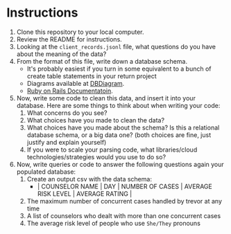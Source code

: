 # Instructions
1. Clone this repository to your local computer.
2. Review the README for instructions.
3. Looking at the `client_records.jsonl` file, what questions do you have about the meaning of the data?
4. From the format of this file, write down a database schema.
   * It's probably easiest if you turn in some equivalent to a bunch of create table statements in your return project
    * Diagrams available at [DBDiagram](https://dbdiagram.io/d/6453cdf9dca9fb07c483a5b7).
    * [Ruby on Rails Documentatoin](https://guides.rubyonrails.org/getting_started.html).
5. Now, write some code to clean this data, and insert it into your database. Here are some things to think about when writing your code:
   1. What concerns do you see?
   2. What choices have you made to clean the data?
   3. What choices have you made about the schema? Is this a relational database schema, or a big data one? (both choices are fine, just justify and explain yourself)
   4. If you were to scale your parsing code, what libraries/cloud technologies/strategies would you use to do so?
4. Now, write queries or code to answer the following questions again your populated database:
   1. Create an output csv with the data schema:
       * | COUNSELOR NAME  | DAY  | NUMBER OF CASES  | AVERAGE RISK LEVEL  | AVERAGE RATING  |
    2. The maximum number of concurrent cases handled by trevor at any time
    3. A list of counselors who dealt with more than one concurrent cases
    4. The average risk level of people who use `She/They` pronouns

